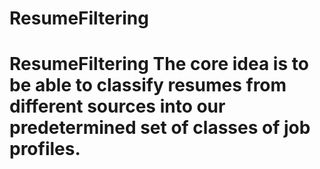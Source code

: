 # ResumeFiltering
# ResumeFiltering The core idea is to be able to classify resumes from different sources into our predetermined set of classes of job profiles.
